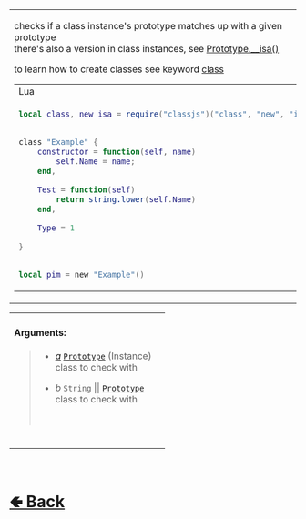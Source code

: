 <table>
<tr><td>

checks if a class instance's prototype matches up with a given prototype<br>
there's also a version in class instances, see [Prototype.__isa()](https://github.com/ReRand/LuaClassJS/wiki/Prototype.__isa)


to learn how to create classes see keyword [class](https://github.com/ReRand/LuaClassJS/wiki/class)

<table>

<tr><td> Lua </td></tr>
<tr><td>

```lua
local class, new isa = require("classjs")("class", "new", "isa");


class "Example" {
    constructor = function(self, name)
        self.Name = name;
    end,

    Test = function(self)
        return string.lower(self.Name)                     
    end,

    Type = 1

}


local pim = new "Example"()

```

</td></tr>
</table>

</td><td> 

<b>Type:</b><br>
- `Function`

</td><td> 

<b>Returns:</b><br>
- [`Prototype`](https://github.com/ReRand/LuaClassJS/wiki/Prototype)

</td><td>

<b>Sources:</b><br>
- [classjs / lib / methods / isa](https://github.com/ReRand/LuaClassJS/tree/master/classjs/lib/methods/isa.lua)

</td></tr>

</table>

<table>
<tr>

<td>

#### Arguments:
> - [*a*](https://github.com/ReRand/LuaClassJS/wiki/Prototype) [`Prototype`](https://github.com/ReRand/LuaClassJS/wiki/Prototype) (Instance) <br>
> class to check with<br>
>
> - *b* `String` || [`Prototype`](https://github.com/ReRand/LuaClassJS/wiki/Prototype) <br>
> class to check with<br>
> <br>

<br>

</td><td>

</td>

</table>

<br> <h1> [🢀 Back](https://github.com/ReRand/LuaClassJS/wiki) </h1>